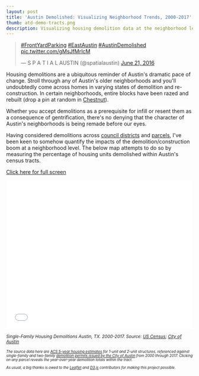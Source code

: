 ```yaml
---
layout: post
title: 'Austin Demolished: Visualizing Neighborhood Trends, 2000-2017'
thumb: atd-demo-tracts.png
description: Visualizing housing demolition data at the neighborhood level using census data and City of Austin permit data.
---
```


<blockquote class="twitter-tweet" data-lang="en"><p lang="und" dir="ltr"><a href="https://twitter.com/hashtag/FrontYardParking?src=hash&amp;ref_src=twsrc%5Etfw">#FrontYardParking</a> <a href="https://twitter.com/hashtag/EastAustin?src=hash&amp;ref_src=twsrc%5Etfw">#EastAustin</a> <a href="https://twitter.com/hashtag/AustinDemolished?src=hash&amp;ref_src=twsrc%5Etfw">#AustinDemolished</a> <a href="https://t.co/gMsJfMrIcM">pic.twitter.com/gMsJfMrIcM</a></p>&mdash; S P A T I A L AUSTIN (@spatialaustin) <a href="https://twitter.com/spatialaustin/status/745233659305697282?ref_src=twsrc%5Etfw">June 21, 2016</a></blockquote>
<script async src="https://platform.twitter.com/widgets.js" charset="utf-8"></script>

Housing demolitions are a ubiquitous reminder of Austin's dramatic pace of change. Stroll through any of Austin's older neighborhoods and you'll undoubtedly come across homes in varying states of demolition and re-construction. In certain neighborhoods, entire blocks have been razed and rebuilt (drop a pin at random in [Chestnut](https://www.google.com/maps/place/Chestnut,+Austin,+TX/@30.2783283,-97.7195638,15z/data=!3m1!4b1!4m5!3m4!1s0x8644b5ea0671591d:0xe6300a756e554fe!8m2!3d30.2790657!4d-97.7131577)).   

Whether you accept demolitions as a prerequisite for infill or resent them as a consequence of gentrification, there's no denying that the character of Austin's neighborhoods is being remade before our eyes.

Having considered demolitions across [council districts](/austin-demolished/) and [parcels](/austin-demolished-part-2/), I've been keen to somehow quantify the impacts of the demolition/construction boom at a neighborhood level. The below map attempts to do so by measuring the percentage of housing units demolished within Austin's census tracts. 

<a href="/maps/atx-demo-neighborhood-trends-map">Click here for full screen</a>

<iframe id='idIframe' onload='iframeLoaded()' src="/maps/atx-demo-neighborhood-trends-map" marginwidth="0" marginheight="0" scrolling="no" frameborder="0" width="100%" height="400px"></iframe>

<em><small>Single-Family Housing Demolitions Austin, TX. 2000-2017. Source: [US Census](https://factfinder.census.gov/faces/nav/jsf/pages/index.xhtml); [City of Austin](https://data.austintexas.gov/Building-and-Development/Issued-Construction-Permits/3syk-w9eu) <small><em>

The source data here are [ACS 5-year housing estimates](https://www.census.gov/programs-surveys/acs/) for 1-unit and 2-unit structures, referenced against single-family and two-family [demolition permits issued by the City of Austin](https://data.austintexas.gov/Building-and-Development/Issued-Construction-Permits/3syk-w9eu) from 2000 through 2017. Clicking on any parcel reveals the year-over-year demolition totals within the tract.

As usual, a big thanks is owed to the [Leaflet](http://leafletjs.com/) and [D3.js](https://d3js.org/) contributors for making this project possible.

